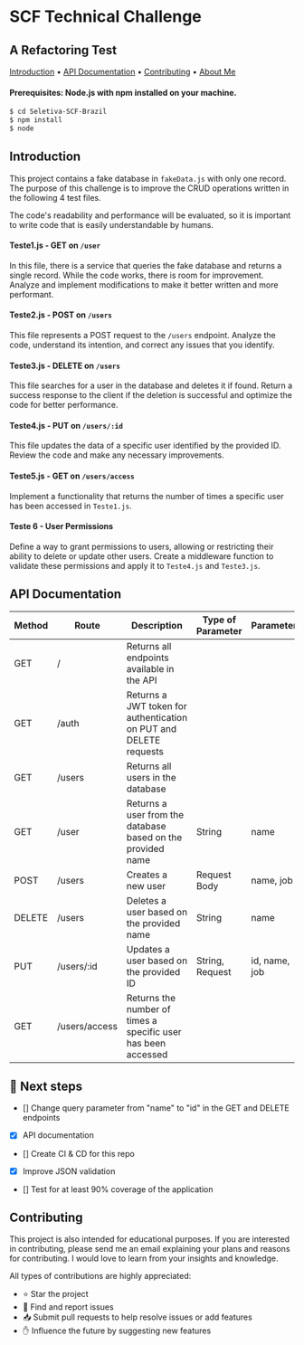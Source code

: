 # SCF Technical Challenge
## A Refactoring Test

[Introduction](#introduction) •
[API Documentation](#api-documentation) •
[Contributing](#contributing) •
[About Me](https://github.com/murilorrr)

#### Prerequisites: Node.js with npm installed on your machine.

```sh
$ cd Seletiva-SCF-Brazil
$ npm install
$ node 
```

## Introduction

This project contains a fake database in `fakeData.js` with only one record. The purpose of this challenge is to improve the CRUD operations written in the following 4 test files.

The code's readability and performance will be evaluated, so it is important to write code that is easily understandable by humans.

#### Teste1.js - GET on `/user`

In this file, there is a service that queries the fake database and returns a single record. While the code works, there is room for improvement. Analyze and implement modifications to make it better written and more performant.

#### Teste2.js - POST on `/users`

This file represents a POST request to the `/users` endpoint. Analyze the code, understand its intention, and correct any issues that you identify.

#### Teste3.js - DELETE on `/users`

This file searches for a user in the database and deletes it if found. Return a success response to the client if the deletion is successful and optimize the code for better performance.

#### Teste4.js - PUT on `/users/:id`

This file updates the data of a specific user identified by the provided ID. Review the code and make any necessary improvements.

#### Teste5.js - GET on `/users/access`

Implement a functionality that returns the number of times a specific user has been accessed in `Teste1.js`.

#### Teste 6 - User Permissions

Define a way to grant permissions to users, allowing or restricting their ability to delete or update other users. Create a middleware function to validate these permissions and apply it to `Teste4.js` and `Teste3.js`.

## API Documentation

| Method | Route              | Description                                                      | Type of Parameter | Parameters     |
| ------ | ------------------ | ---------------------------------------------------------------- | ----------------- | -------------- |
| GET    | /                  | Returns all endpoints available in the API                       |                   |                |
| GET    | /auth              | Returns a JWT token for authentication on PUT and DELETE requests |                   |                |
| GET    | /users             | Returns all users in the database                                |                   |                |
| GET    | /user              | Returns a user from the database based on the provided name      | String            | name           |
| POST   | /users             | Creates a new user                                               | Request Body      | name, job      |
| DELETE | /users             | Deletes a user based on the provided name                        | String            | name           |
| PUT    | /users/:id         | Updates a user based on the provided ID                          | String, Request   | id, name, job  |
| GET    | /users/access      | Returns the number of times a specific user has been accessed     |                   |                |

## 👣 Next steps
- []  Change query parameter from "name" to "id" in the GET and DELETE endpoints
- [X]  API documentation
- []  Create CI & CD for this repo
- [X]  Improve JSON validation
- []  Test for at least 90% coverage of the application


## Contributing

This project is also intended for educational purposes. If you are interested in contributing, please send me an email explaining your plans and reasons for contributing. I would love to learn from your insights and knowledge.

All types of contributions are highly appreciated:

- ⭐️ Star the project
- 🐛 Find and report issues
- 📥 Submit pull requests to help resolve issues or add features
- ✋ Influence the future by suggesting new features
